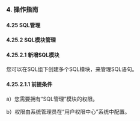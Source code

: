 ### 4. 操作指南

#### 4.25 SQL管理

#### 4.25.2 SQL模块管理

#### 4.25.2.1 新增SQL模块

您可以在SQL组下创建多个SQL模块，来管理SQL语句。

#### 4.25.2.1.1 前提条件

a）您需要拥有“SQL管理”模块的权限。

b）权限由系统管理员在“用户权限中心”系统中配置。
